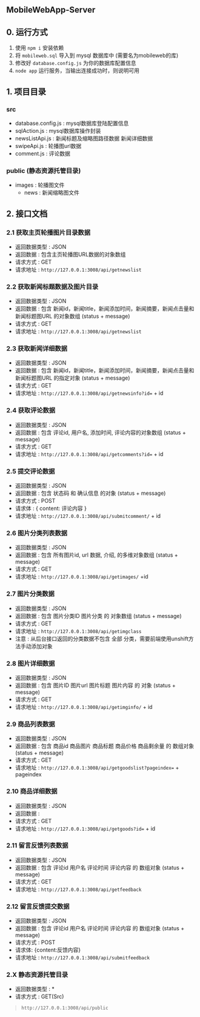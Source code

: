 ## MobileWebApp-Server

## 0. 运行方式

1. 使用 `npm i` 安装依赖
2. 将 `mobileweb.sql` 导入到 mysql 数据库中 (需要名为mobileweb的库)
3. 修改好 `database.config.js` 为你的数据库配置信息
4. `node app` 运行服务，当输出连接成功时，则说明可用

## 1. 项目目录

### src 

* database.config.js : mysql数据库登陆配置信息
* sqlAction.js : mysql数据库操作封装
* newsListApi.js : 新闻标题及缩略图路径数据 新闻详细数据
* swipeApi.js : 轮播图url数据
* comment.js : 评论数据

### public  (静态资源托管目录)

* images : 轮播图文件
    + news : 新闻缩略图文件


## 2. 接口文档


### 2.1 获取主页轮播图片目录数据

* 返回数据类型 : JSON
* 返回数据 : 包含主页轮播图URL数据的对象数组
* 请求方式 : GET
* 请求地址 : `http://127.0.0.1:3008/api/getnewslist`

### 2.2 获取新闻标题数据及图片目录

* 返回数据类型 : JSON
* 返回数据 : 包含 新闻id，新闻title，新闻添加时间，新闻摘要，新闻点击量和新闻标题图URL 的对象数组   (status + message)
* 请求方式 : GET
* 请求地址 : `http://127.0.0.1:3008/api/getnewslist`

### 2.3 获取新闻详细数据

* 返回数据类型 : JSON
* 返回数据 : 包含 新闻id，新闻title，新闻添加时间，新闻摘要，新闻点击量和新闻标题图URL 的指定对象   (status + message)
* 请求方式 : GET
* 请求地址 : `http://127.0.0.1:3008/api/getnewsinfo?id=` + id

### 2.4 获取评论数据

* 返回数据类型 : JSON
* 返回数据 : 包含 评论id, 用户名, 添加时间, 评论内容的对象数组   (status + message)
* 请求方式 : GET
* 请求地址 : `http://127.0.0.1:3008/api/getcomments?id=` + id

### 2.5 提交评论数据

* 返回数据类型 : JSON
* 返回数据 : 包含 状态码 和 确认信息 的对象    (status + message)
* 请求方式 : POST
* 请求体 : { content: 评论内容 }
* 请求地址 : `http://127.0.0.1:3008/api/submitcomment/` + id

### 2.6 图片分类列表数据

* 返回数据类型 : JSON
* 返回数据 : 包含 所有图片id, url 数据, 介绍, 的多维对象数组   (status + message)
* 请求方式 : GET
* 请求地址 : `http://127.0.0.1:3008/api/getimages/` +id

### 2.7 图片分类数据

* 返回数据类型 : JSON
* 返回数据 : 包含 图片分类ID 图片分类 的 对象数组   (status + message)
* 请求方式 : GET
* 请求地址 : `http://127.0.0.1:3008/api/getimgclass`
* 注意 : 从后台接口返回的分类数据不包含 全部 分类，需要前端使用unshift方法手动添加对象

### 2.8 图片详细数据

* 返回数据类型 : JSON
* 返回数据 : 包含 图片ID 图片url 图片标题 图片内容 的 对象   (status + message)
* 请求方式 : GET
* 请求地址 : `http://127.0.0.1:3008/api/getimginfo/` + id

### 2.9 商品列表数据

* 返回数据类型 : JSON
* 返回数据 : 包含 商品id 商品图片 商品标题 商品价格 商品剩余量 的 数组对象   (status + message)
* 请求方式 : GET
* 请求地址 : `http://127.0.0.1:3008/api/getgoodslist?pageindex=` + pageindex

### 2.10 商品详细数据

* 返回数据类型 : JSON
* 返回数据 :
* 请求方式 : GET
* 请求地址 : `http://127.0.0.1:3008/api/getgoods?id=` + id

### 2.11 留言反馈列表数据

* 返回数据类型 : JSON
* 返回数据 : 包含 评论id 用户名 评论时间 评论内容 的 数组对象   (status + message)
* 请求方式 : GET
* 请求地址 : `http://127.0.0.1:3008/api/getfeedback`

### 2.12 留言反馈提交数据

* 返回数据类型 : JSON
* 返回数据 : 包含 评论id 用户名 评论时间 评论内容 的 数组对象   (status + message)
* 请求方式 : POST
* 请求体: {content:反馈内容}
* 请求地址 : `http://127.0.0.1:3008/api/submitfeedback`

### 2.X 静态资源托管目录

* 返回数据类型 : *
* 请求方式 : GET(Src)
> `http://127.0.0.1:3008/api/public`
